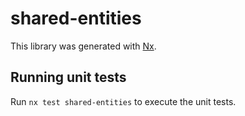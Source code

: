 # shared-entities

This library was generated with [Nx](https://nx.dev).

## Running unit tests

Run `nx test shared-entities` to execute the unit tests.
